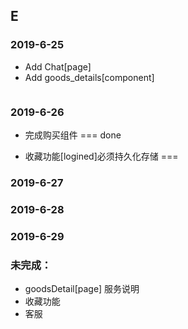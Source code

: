 ## E

### 2019-6-25

- Add Chat[page]
- Add goods_details[component]

```

```

### 2019-6-26

- 完成购买组件 === done

- 收藏功能[logined]必须持久化存储 ===

### 2019-6-27

### 2019-6-28

### 2019-6-29

### 未完成：

- goodsDetail[page] 服务说明
- 收藏功能
- 客服
